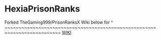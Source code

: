 # HexiaPrisonRanks

Forked TheGaming999/PrisonRanksX
Wiki below for ^
\~~~~~~~~~~~~~~~~~~~~~~~~~~~~~~~~~~~~~~~~~~~~~~~~~~~~~~~~~~~~~~~~~~~~~~~~~~
[WIKI](https://github.com/TheGaming999/PrisonRanksX/wiki)

